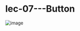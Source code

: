 # lec-07---Button

![image](https://github.com/user-attachments/assets/2334b6cd-8aba-4f1a-b902-ad0e83f4b1ce)
